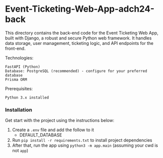 # Event-Ticketing-Web-App-adch24-back
This directory contains the back-end code for the Event Ticketing Web App, built with Django, a robust and secure Python web framework. It handles data storage, user management, ticketing logic, and API endpoints for the front-end.

Technologies:

    FastAPI (Python)
    Database: PostgreSQL (recommended) - configure for your preferred database
    Prisma ORM

Prerequisites:

    Python 3.x installed


### Installation
Get start with the project using the instructions below:

1. Create a ```.env``` file and add the follow to it
    * DEFAULT_DATABASE
2. Run ```pip install -r requirements.txt``` to install project dependencies
3. After that, run the app using ```python3 -m app.main``` (assuming your cwd is not ```app```)